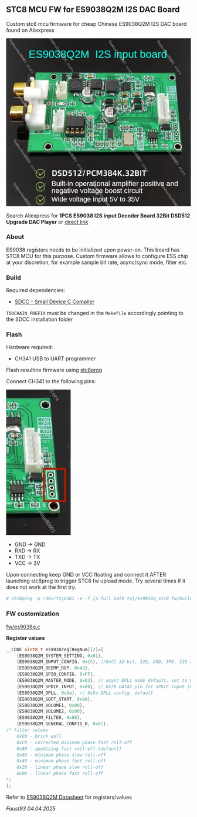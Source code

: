 ## STC8 MCU FW for ES9038Q2M I2S DAC Board

Custom stc8 mcu firmware for cheap Chinese ES9038Q2M I2S DAC board found on Aliexpress

![](img/es_dac.jpg)

Search Aliexpress for **1PCS ES9038 I2S input Decoder Board 32Bit DSD512 Upgrade DAC Player** or [direct link](https://www.aliexpress.com/item/1005007245315892.html)

### About

ES9038 registers needs to be initialized upon power-on. This board has STC8 MCU for this purpose. Custom firmware allows to configure ESS chip at your discretion, for example sample bit rate, async/sync mode, filter etc.

### Build

Required dependencies:

- [SDCC - Small Device C Compiler](https://sdcc.sourceforge.net/)

`TOOCHAIN_PREFIX` must be changed in the `Makefile` accordingly pointing to the SDCC installation folder

### Flash

Hardware required:

- CH341 USB to UART programmer

Flash resultine firmware using [stc8prog](https://github.com/IOsetting/stc8prog.git)

Connect CH341 to the following pins:

![](img/es_dac_uart_pins.jpg)

- GND -> GND
- RXD -> RX
- TXD -> TX
- VCC -> 3V

Upon connecting keep GND or VCC floating and connect it AFTER launching stc8prog to trigger STC8 fw upload mode. Try several times if it does not work at the first try.

~~~bash
# stc8prog -p /dev/ttyUSB1 -e -f {a full path to}/es9038q_stc8_fw/build/es9038q_stc8_fw.hex
~~~

### FW customization

[fw/es9038q.c](fw/es9038q.c)

**Register values**

~~~c
__CODE uint8_t es9038reg[RegNum][2]={
    {ES9038Q2M_SYSTEM_SETTING, 0x01},
    {ES9038Q2M_INPUT_CONFIG, 0xCC}, //0xCC 32-bit, I2S, DSD, SPD, I2S auto-select
    {ES9038Q2M_DEEMP_DOP, 0x42},
    {ES9038Q2M_GPIO_CONFIG, 0xFF},
    {ES9038Q2M_MASTER_MODE, 0x02}, // async DPLL mode default. set to 0x12 128fs for sync mode
    {ES9038Q2M_SPDIF_INPUT, 0x00}, // 0x20 DATA2 pin for SPDIF input (0x00 = DATA_CLK, default)
    {ES9038Q2M_DPLL, 0x5a}, // 0x5a DPLL config. default
    {ES9038Q2M_SOFT_START, 0x8A},
    {ES9038Q2M_VOLUME1, 0x00},
    {ES9038Q2M_VOLUME2, 0x00},
    {ES9038Q2M_FILTER, 0x80},
    {ES9038Q2M_GENERAL_CONFIG_0, 0x8C},
/* filter values
    0xE0 - brick wall
    0xC0 - corrected minimum phase fast roll-off
    0x80 - apodizing fast roll-off (default)
    0x60 - minimum phase slow roll-off
    0x40 - minimum phase fast roll-off
    0x20 - linear phase slow roll-off
    0x00 - linear phase fast roll-off
*/
};
~~~

Refer to [ES9038Q2M Datasheet](https://manuals.lddb.com/DACs/ESS/ES9038Q2M.pdf) for registers/values

*Faust93 04.04.2025*
